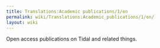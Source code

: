```yaml
---
title: Translations:Academic publications/1/en
permalink: wiki/Translations:Academic_publications/1/en/
layout: wiki
---
```


Open access publications on Tidal and related things.
